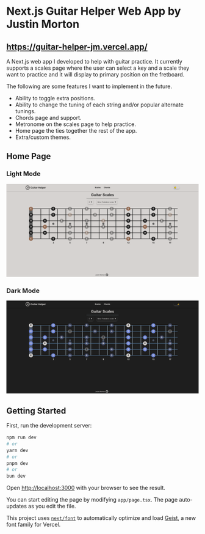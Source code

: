 # Next.js Guitar Helper Web App by Justin Morton
## https://guitar-helper-jm.vercel.app/ 
A Next.js web app I developed to help with guitar practice. It currently supports a scales page where the user can select a key and a scale they want to practice and it will display to primary position on the fretboard. 

The following are some features I want to implement in the future.
- Ability to toggle extra positions.
- Ability to change the tuning of each string and/or popular alternate tunings.
- Chords page and support.
- Metronome on the scales page to help practice.
- Home page the ties together the rest of the app.
- Extra/custom themes.

## Home Page
### Light Mode
![Light Scales Page](./public/scales-page-light.png)
### Dark Mode
![Light Scales Page](./public/scales-page-dark.png)

## Getting Started

First, run the development server:

```bash
npm run dev
# or
yarn dev
# or
pnpm dev
# or
bun dev
```

Open [http://localhost:3000](http://localhost:3000) with your browser to see the result.

You can start editing the page by modifying `app/page.tsx`. The page auto-updates as you edit the file.

This project uses [`next/font`](https://nextjs.org/docs/app/building-your-application/optimizing/fonts) to automatically optimize and load [Geist](https://vercel.com/font), a new font family for Vercel.
